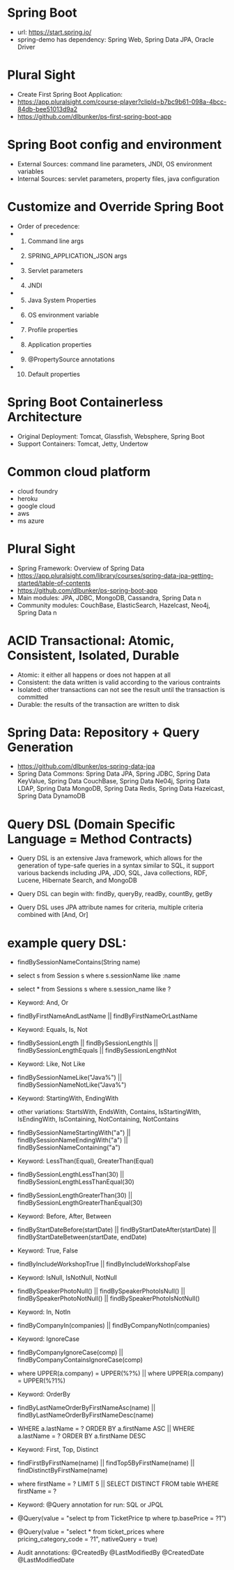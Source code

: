 # Spring Boot
- url: https://start.spring.io/
- spring-demo has dependency: Spring Web, Spring Data JPA, Oracle Driver

# Plural Sight
- Create First Spring Boot Application: 
- https://app.pluralsight.com/course-player?clipId=b7bc9b61-098a-4bcc-84db-bee51013d9a2
- https://github.com/dlbunker/ps-first-spring-boot-app


# Spring Boot config and environment
- External Sources: command line parameters, JNDI, OS environment variables
- Internal Sources: servlet parameters, property files, java configuration

# Customize and Override Spring Boot
- Order of precedence:
- 1. Command line args
- 2. SPRING_APPLICATION_JSON args
- 3. Servlet parameters
- 4. JNDI
- 5. Java System Properties
- 6. OS environment variable
- 7. Profile properties
- 8. Application properties
- 9. @PropertySource annotations
- 10. Default properties

# Spring Boot Containerless Architecture
- Original Deployment: Tomcat, Glassfish, Websphere, Spring Boot
- Support Containers: Tomcat, Jetty, Undertow

# Common cloud platform
- cloud foundry
- heroku
- google cloud
- aws
- ms azure

# Plural Sight
- Spring Framework: Overview of Spring Data
- https://app.pluralsight.com/library/courses/spring-data-jpa-getting-started/table-of-contents
- https://github.com/dlbunker/ps-spring-boot-app
- Main modules: JPA, JDBC, MongoDB, Cassandra, Spring Data n
- Community modules: CouchBase, ElasticSearch, Hazelcast, Neo4j, Spring Data n

# ACID Transactional: Atomic, Consistent, Isolated, Durable
- Atomic: it either all happens or does not happen at all
- Consistent: the data written is valid according to the various contraints
- Isolated: other transactions can not see the result until the transaction is committed
- Durable: the results of the transaction are written to disk

# Spring Data: Repository + Query Generation
- https://github.com/dlbunker/ps-spring-data-jpa
- Spring Data Commons: Spring Data JPA, Spring JDBC, Spring Data KeyValue, Spring Data CouchBase, Spring Data Ne04j, Spring Data LDAP, Spring Data MongoDB, Spring Data Redis, Spring Data Hazelcast, Spring Data DynamoDB

# Query DSL (Domain Specific Language = Method Contracts)
- Query DSL is an extensive Java framework, which allows for the generation of type-safe queries in a syntax similar to SQL, it support various backends including JPA, JDO, SQL, Java collections, RDF, Lucene, Hibernate Search, and MongoDB

- Query DSL can begin with: findBy, queryBy, readBy, countBy, getBy
- Query DSL uses JPA attribute names for criteria, multiple criteria combined with [And, Or]

# example query DSL:
- findBySessionNameContains(String name)
- select s from Session s where s.sessionName like :name
- select * from Sessions s where s.session_name like ?

- Keyword: And, Or
- findByFirstNameAndLastName  ||  findByFirstNameOrLastName

- Keyword: Equals, Is, Not
- findBySessionLength || findBySessionLengthIs || findBySessionLengthEquals || findBySessionLengthNot 

- Keyword: Like, Not Like
- findBySessionNameLike("Java%") || findBySessionNameNotLike("Java%")

- Keyword: StartingWith, EndingWith
- other variations: StartsWith, EndsWith, Contains, IsStartingWith, IsEndingWith, IsContaining, NotContaining, NotContains
- findBySessionNameStartingWith("a")  ||  findBySessionNameEndingWith("a")  ||  findBySessionNameContaining("a")

- Keyword: LessThan(Equal), GreaterThan(Equal)
- findBySessionLengthLessThan(30) || findBySessionLengthLessThanEqual(30)  
- findBySessionLengthGreaterThan(30) || findBySessionLengthGreaterThanEqual(30)

- Keyword: Before, After, Between
- findByStartDateBefore(startDate)  ||  findByStartDateAfter(startDate)  ||  findByStartDateBetween(startDate, endDate)

- Keyword: True, False
- findByIncludeWorkshopTrue  ||  findByIncludeWorkshopFalse

- Keyword: IsNull, IsNotNull, NotNull
- findBySpeakerPhotoNull() || findBySpeakerPhotoIsNull() || findBySpeakerPhotoNotNull() || findBySpeakerPhotoIsNotNull()

- Keyword: In, NotIn
- findByCompanyIn(companies) || findByCompanyNotIn(companies)

- Keyword: IgnoreCase
- findByCompanyIgnoreCase(comp) || findByCompanyContainsIgnoreCase(comp)
- where UPPER(a.company) = UPPER(%?%) || where UPPER(a.company) = UPPER(%?1%)

- Keyword: OrderBy
- findByLastNameOrderByFirstNameAsc(name)  || findByLastNameOrderByFirstNameDesc(name)
- WHERE a.lastName = ? ORDER BY a.firstName ASC  ||  WHERE a.lastName = ? ORDER BY a.firstName DESC

- Keyword: First, Top, Distinct
- findFirstByFirstName(name) || findTop5ByFirstName(name) || findDistinctByFirstName(name)
- where firstName = ? LIMIT 5  || SELECT DISTINCT FROM table WHERE firstName = ?

- Keyword: @Query annotation for run: SQL or JPQL
- @Query(value = "select tp from TicketPrice tp where tp.basePrice = ?1")
- @Query(value = "select * from ticket_prices where pricing_category_code = ?1", nativeQuery = true)

- Audit annotations:  @CreatedBy  @LastModifiedBy  @CreatedDate  @LastModifiedDate
